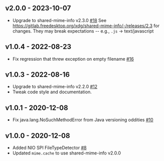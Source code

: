 v2.0.0 - 2023-10-07
-------------------

* Upgrade to shared-mime-info v2.3.0
  [#18](https://github.com/overview/mime-types/issues/18)
  See https://gitlab.freedesktop.org/xdg/shared-mime-info/-/releases/2.3
  for changes. They may break expectations -- e.g., `.js` -> text/javascript

v1.0.4 - 2022-08-23
-------------------

* Fix regression that threw exception on empty filename
  [#16](https://github.com/overview/mime-types/pull/16)

v1.0.3 - 2022-08-16
-------------------

* Upgrade to shared-mime-info v2.2.0
  [#12](https://github.com/overview/mime-types/pull/12)
* Tweak code style and documentation.

v1.0.1 - 2020-12-08
-------------------

* Fix java.lang.NoSuchMethodError from Java versioning oddities
  [#10](https://github.com/overview/mime-types/issues/10)

v1.0.0 - 2020-12-08
-------------------

* Added NIO SPI FileTypeDetector [#8](https://github.com/overview/mime-types/pull/8)
* Updated `mime.cache` to use shared-mime-info v2.0.0
